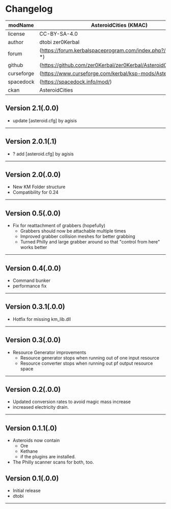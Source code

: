 # Changelog  
  
| modName    | AsteroidCities (KMAC)                                           |
| ---------- | --------------------------------------------------------------- |
| license    | CC-BY-SA-4.0                                                    |
| author     | dtobi zer0Kerbal                                                |
| forum      | (https://forum.kerbalspaceprogram.com/index.php?/topic/72107-*) |
| github     | (https://github.com/zer0Kerbal/zer0Kerbal/AsteroidCities)       |
| curseforge | (https://www.curseforge.com/kerbal/ksp-mods/AsteroidCities)     |
| spacedock  | (https://spacedock.info/mod/)                                   |
| ckan       | AsteroidCities                                                  |

## Version 2.1(.0.0)

* update [asteroid.cfg] by agisis

---

## Version 2.0.1(.1)

* ? add [asteroid.cfg] by agisis

---

## Version 2.0(.0.0)

* New KM Folder structure
* Compatibility for 0.24

---

## Version 0.5(.0.0)

* Fix for reattachment of grabbers (hopefully)
  * Grabbers should now be attachable multiple times
  * Improved grabber collision meshes for better grabbing
  * Turned Philly and large grabber around so that "control from here" works better

---

## Version 0.4(.0.0)

* Command bunker
* performance fix

---

## Version 0.3.1(.0.0)

* Hotfix for missing km_lib.dll

---

## Version 0.3(.0.0)

* Resource Generator improvements
  * Resource generator stops when running out of one input resource
  * Resource converter stops when running out pf output resource space

---

## Version 0.2(.0.0)

* Updated conversion rates to avoid magic mass increase
* increased electricity drain.

---

## Version 0.1.1(.0)

* Asteroids now contain
  * Ore
  * Kethane
  * if the plugins are installed.
* The Philly scanner scans for both, too.

## Version 0.1(.0.0)

* Initial release
* dtobi

---

